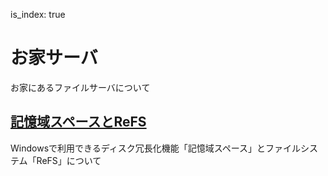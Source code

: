 is_index: true
# お家サーバ  
お家にあるファイルサーバについて  

## [記憶域スペースとReFS](/HomeServer/記憶域スペース)  
Windowsで利用できるディスク冗長化機能「記憶域スペース」とファイルシステム「ReFS」について  
